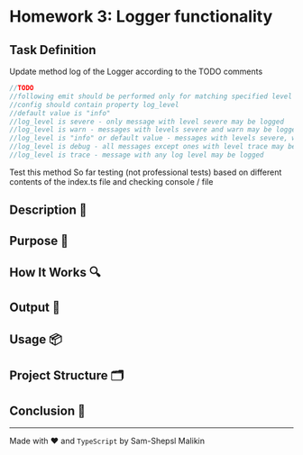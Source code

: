 # Homework 3: Logger functionality

## Task Definition

Update method log of the Logger according to the TODO comments

```ts
//TODO
//following emit should be performed only for matching specified level
//config should contain property log_level
//default value is "info"
//log_level is severe - only message with level severe may be logged
//log_level is warn - messages with levels severe and warn may be logged
//log_level is "info" or default value - messages with levels severe, warn and info may be logged
//log_level is debug - all messages except ones with level trace may be logged
//log_level is trace - message with any log level may be logged
```

Test this method
So far testing (not professional tests) based on different contents of the index.ts file and checking console / file

## Description 📝

## Purpose 🎯

## How It Works 🔍

## Output 📜

## Usage 📦

## Project Structure 🗂

## Conclusion 🚀

---

Made with ❤️ and `TypeScript` by Sam-Shepsl Malikin
